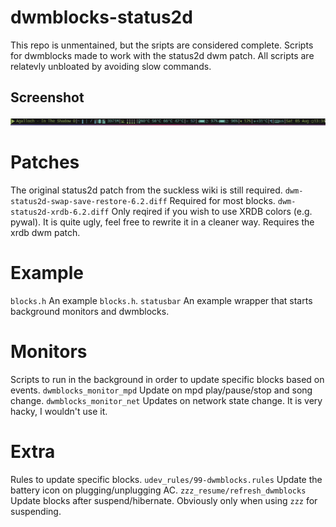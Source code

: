# dwmblocks-status2d
This repo is unmentained, but the sripts are considered complete.
Scripts for dwmblocks made to work with the status2d dwm patch.
All scripts are relatevly unbloated by avoiding slow commands.

## Screenshot
![Image](screenshot.png)

# Patches
The original status2d patch from the suckless wiki is still required.
`dwm-status2d-swap-save-restore-6.2.diff`
Required for most blocks.
`dwm-status2d-xrdb-6.2.diff`
Only reqired if you wish to use XRDB colors (e.g. pywal).
It is quite ugly, feel free to rewrite it in a cleaner way.
Requires the xrdb dwm patch.

# Example
`blocks.h`
An example `blocks.h`.
`statusbar`
An example wrapper that starts background monitors and dwmblocks.

# Monitors
Scripts to run in the background in order to update specific blocks based on events.
`dwmblocks_monitor_mpd`
Update on mpd play/pause/stop and song change.
`dwmblocks_monitor_net`
Updates on network state change. It is very hacky, I wouldn't use it.

# Extra
Rules to update specific blocks.
`udev_rules/99-dwmblocks.rules`
Update the battery icon on plugging/unplugging AC.
`zzz_resume/refresh_dwmblocks`
Update blocks after suspend/hibernate. Obviously only when using `zzz` for suspending.
